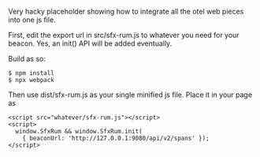 Very hacky placeholder showing how to integrate all the otel web pieces into one js file.

First, edit the export url in src/sfx-rum.js to whatever you need for your beacon.  Yes, an init() API will be added eventually.

Build as so:

```
$ npm install
$ npx webpack
```

Then use dist/sfx-rum.js as your single minified js file.  Place it in your page as

```
<script src="whatever/sfx-rum.js"></script>
<script>
  window.SfxRum && window.SfxRum.init(
    { beaconUrl: 'http://127.0.0.1:9080/api/v2/spans' });
</script>
```
